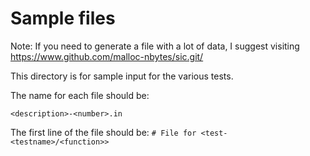 # Sample files

Note: If you need to generate a file with a lot of
data, I suggest visiting https://www.github.com/malloc-nbytes/sic.git/

This directory is for sample input for the various tests.

The name for each file should be:

`<description>-<number>.in`

The first line of the file should be:
`# File for <test-<testname>/<function>>`